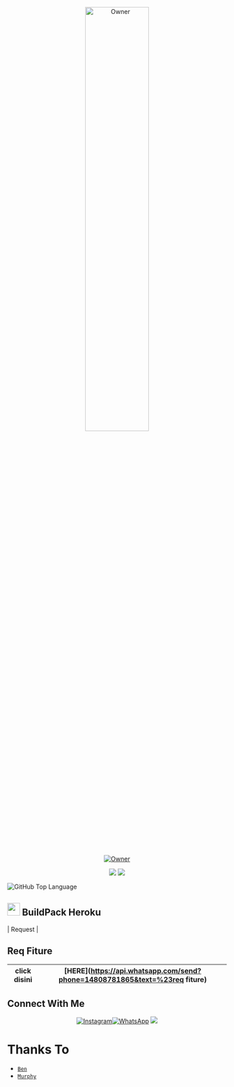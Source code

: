 <p align="center">
    <img src="https://telegra.ph/file/fa2a9b4ac288124ac9a5d.jpg" width="54%" height="50%" alt="Owner"/>
    <br>
    <a href="https://github.com/MurphyBot"><img title="Owner" src="https://img.shields.io/badge/Creator-Murphy-black?style=for-the-badge&logo=windows"></a>
</p>
<p align="center">
  <img src="https://img.shields.io/badge/-JavaScript-black?style=flat-square&logo=javascript" />
  <img src="https://img.shields.io/badge/-Node.js-black?style=flat-square&logo=Node.js" />
</p>

![GitHub Top Language](https://github-readme-stats.vercel.app/api/top-langs/?username=MurphyBot&layout=compact&theme=highcontrast)
<br>

## <img src="https://github.com/TheDudeThatCode/TheDudeThatCode/blob/master/Assets/hmm.gif" width="29px"> BuildPack Heroku
| Request |
## Req Fiture
| **click disini** | [HERE](https://api.whatsapp.com/send?phone=14808781865&text=%23req fiture) |
| :---------------------------------------------: | :-----------: |

## Connect With Me
<p align="center">
 <a href="https://instagram.com/ffzkyaf"><img alt="Instagram" src="https://img.shields.io/badge/Instagram-E4405F?style=for-the-badge&logo=instagram&logoColor=black"/></a><a href="https://wa.me/+6288286421519"><img alt="WhatsApp" src="https://img.shields.io/badge/WhatsApp-25D366?style=for-the-badge&logo=whatsapp&logoColor=black"/></a>
 <a href="https://youtube.com/channel/UCzpsJxweXJUr-dhyA5DF6fQ"><img src="https://img.shields.io/badge/YouTube-OhMyNino?style=for-the-badge&logo=youtube&logoColor=ff0000&link=https://youtube.com/channel/UCofvtddjxVV_2gOAqGen_sg" />
 <a name=Nino-chan02&label=VIEWS&style=flat-square&color=red"/>
</p>

# Thanks To
* [`Ben`](https://api.zeks.me)
* [`Murphy`](https://youtube.com/channel/UCzpsJxweXJUr-dhyA5DF6fQ)

